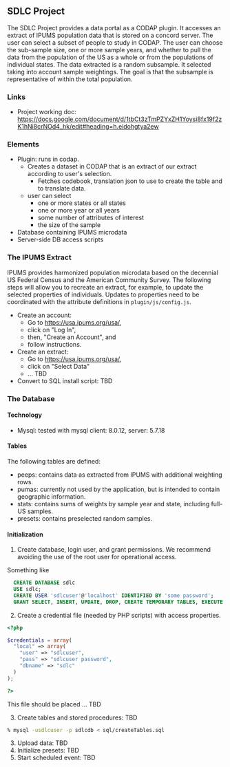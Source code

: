 ## SDLC Project

The SDLC Project provides a data portal as a CODAP plugin. It accesses an extract
of IPUMS population data that is stored on a concord server. The user can select
a subset of people to study in CODAP. The user can choose the sub-sample size,
one or more sample years, and whether to pull the data from the population of
the US as a whole or from the populations of individual states. The data
extracted is a random subsample. It selected taking into account sample
weightings. The goal is that the subsample is representative of within the total
population.

### Links

* Project working doc: https://docs.google.com/document/d/1tbCt3zTmPZYxZH1Yoysi8fx19f2zK1hNi8crNOd4_hk/edit#heading=h.eidohgtya2ew


### Elements

* Plugin: runs in codap.
  * Creates a dataset in CODAP that is an extract of our extract according
    to user's selection.
    * Fetches codebook, translation json to use to create the table and to
      translate data.
  * user can select
    * one or more states or all states
    * one or more year or all years
    * some number of attributes of interest
    * the size of the sample
* Database containing IPUMS microdata
* Server-side DB access scripts

### The IPUMS Extract

IPUMS provides harmonized population microdata based on the decennial US Federal Census and the American Community Survey. The following steps will allow you to recreate an extract, for example, to update the selected properties of individuals. Updates to properties need to be coordinated with the attribute definitions in `plugin/js/config.js`.

* Create an account:
  * Go to https://usa.ipums.org/usa/,
  * click on "Log In",
  * then, "Create an Account", and
  * follow instructions.
* Create an extract:
  * Go to https://usa.ipums.org/usa/,
  * click on "Select Data"
  * ... TBD
* Convert to SQL install script: TBD

### The Database

#### Technology

* Mysql: tested with mysql client: 8.0.12, server: 5.7.18

#### Tables

The following tables are defined:

* peeps: contains data as extracted from IPUMS with additional weighting rows.
* pumas: currently not used by the application, but is intended to contain
geographic information.
* stats: contains sums of weights by sample year and state, including full-US samples.
* presets: contains preselected random samples.

#### Initialization

1. Create database, login user, and grant permissions. We recommend avoiding the
use of the root user for operational access.

Something like
```sql
  CREATE DATABASE sdlc
  USE sdlc;
  CREATE USER 'sdlcuser'@'localhost' IDENTIFIED BY 'some password';
  GRANT SELECT, INSERT, UPDATE, DROP, CREATE TEMPORARY TABLES, EXECUTE ON `sdlc`.* TO 'sdlcuser'@'localhost';
```

2. Create a credential file (needed by PHP scripts) with access properties.

```php
<?php

$credentials = array(
  "local" => array(
    "user" => "sdlcuser",
    "pass" => "sdlcuser password",
    "dbname" => "sdlc"
  )
);

?>
```
This file should be placed ... TBD

3. Create tables and stored procedures: TBD

```bash
% mysql -usdlcuser -p sdlcdb < sql/createTables.sql
```
3. Upload data: TBD
4. Initialize presets: TBD
5. Start scheduled event: TBD
